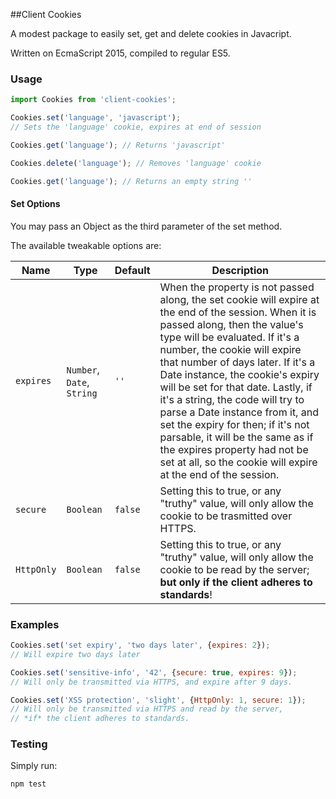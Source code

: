 ##Client Cookies

A modest package to easily set, get and delete cookies in Javacript.

Written on EcmaScript 2015, compiled to regular ES5.


### Usage
```javascript
import Cookies from 'client-cookies';

Cookies.set('language', 'javascript');
// Sets the 'language' cookie, expires at end of session

Cookies.get('language'); // Returns 'javascript'

Cookies.delete('language'); // Removes 'language' cookie

Cookies.get('language'); // Returns an empty string ''
```

#### Set Options
You may pass an Object as the third parameter of the set method.

The available tweakable options are:

| Name       | Type                       | Default | Description
|------------|----------------------------|---------|--------
| `expires`  | `Number`, `Date`, `String` | `''`    | When the property is not passed along, the set cookie will expire at the end of the session. When it is passed along, then the value's type will be evaluated. If it's a number, the cookie will expire that number of days later. If it's a Date instance, the cookie's expiry will be set for that date. Lastly, if it's a string, the code will try to parse a Date instance from it, and set the expiry for then; if it's not parsable, it will be the same as if the expires property had not be set at all, so the cookie will expire at the end of the session.
| `secure`   | `Boolean`                  | `false` | Setting this to true, or any "truthy" value, will only allow the cookie to be trasmitted over HTTPS.
| `HttpOnly` | `Boolean`                  | `false` | Setting this to true, or any "truthy" value, will only allow the cookie to be read by the server; **but only if the client adheres to standards**!

### Examples

```javascript
Cookies.set('set expiry', 'two days later', {expires: 2});
// Will expire two days later

Cookies.set('sensitive-info', '42', {secure: true, expires: 9});
// Will only be transmitted via HTTPS, and expire after 9 days.

Cookies.set('XSS protection', 'slight', {HttpOnly: 1, secure: 1});
// Will only be transmitted via HTTPS and read by the server,
// *if* the client adheres to standards.
```

### Testing
Simply run:

```bash
npm test
```